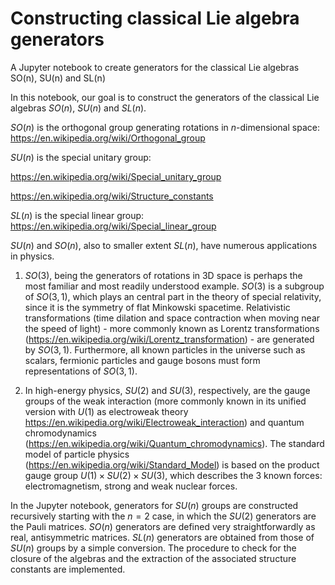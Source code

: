 # Constructing classical Lie algebra generators

A Jupyter notebook to create generators for the classical Lie algebras SO(n), SU(n) and SL(n)

In this notebook, our goal is to construct the generators of the classical Lie algebras $SO(n)$, $SU(n)$ and $SL(n)$. 

$SO(n)$ is the orthogonal group generating rotations in $n$-dimensional space:
https://en.wikipedia.org/wiki/Orthogonal_group

$SU(n)$ is the special unitary group:

https://en.wikipedia.org/wiki/Special_unitary_group

https://en.wikipedia.org/wiki/Structure_constants

$SL(n)$ is the special linear group:
https://en.wikipedia.org/wiki/Special_linear_group

$SU(n)$ and $SO(n)$, also to smaller extent $SL(n)$, have numerous applications in physics. 

 1. $SO(3)$, being the generators of rotations in 3D space is perhaps the most familiar and most readily understood example. $SO(3)$ is a subgroup of $SO(3,1)$, which plays an central part in the theory of special relativity, since it is the symmetry of flat Minkowski spacetime. Relativistic transformations (time dilation and space contraction when moving near the speed of light) - more commonly known as Lorentz transformations (https://en.wikipedia.org/wiki/Lorentz_transformation) - are generated by $SO(3,1)$. Furthermore, all known particles in the universe such as scalars, fermionic particles and gauge bosons must form representations of $SO(3,1)$. 
    
    
 2. In high-energy physics, $SU(2)$ and $SU(3)$, respectively, are the gauge groups of the weak interaction (more commonly known in its unified version with $U(1)$ as electroweak theory https://en.wikipedia.org/wiki/Electroweak_interaction) and quantum chromodynamics (https://en.wikipedia.org/wiki/Quantum_chromodynamics). The standard model of particle physics (https://en.wikipedia.org/wiki/Standard_Model) is based on the product gauge group $U(1)\times SU(2)\times SU(3)$, which describes the 3 known forces: electromagnetism, strong and weak nuclear forces. 

 In the Jupyter notebook, generators for $SU(n)$ groups are constructed recursively starting with the $n=2$ case, in which the $SU(2)$ generators are the Pauli matrices. $SO(n)$ generators are defined very straightforwardly as real, antisymmetric matrices. $SL(n)$ generators are obtained from those of $SU(n)$ groups by a simple conversion. The procedure to check for the closure of the algebras and the extraction of the associated structure constants are implemented. 
